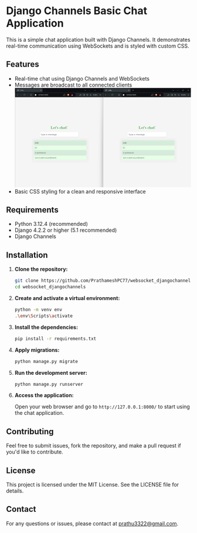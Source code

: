 # Django Channels Basic Chat Application

This is a simple chat application built with Django Channels. It demonstrates real-time communication using WebSockets and is styled with custom CSS.

## Features

- Real-time chat using Django Channels and WebSockets
- Messages are broadcast to all connected clients
  ![sample](https://github.com/PrathameshPC77/websocket_djangochannels/blob/main/output.png)
- Basic CSS styling for a clean and responsive interface

## Requirements

- Python 3.12.4 (recommended)
- Django 4.2.2 or higher (5.1 recommended)
- Django Channels

## Installation

1. **Clone the repository:**

    ```bash
    git clone https://github.com/PrathameshPC77/websocket_djangochannels.git
    cd websocket_djangochannels
    ```

2. **Create and activate a virtual environment:**

    ```bash
    python -m venv env
    .\env\Scripts\activate
    ```

3. **Install the dependencies:**

    ```bash
    pip install -r requirements.txt
    ```

4. **Apply migrations:**

    ```bash
    python manage.py migrate
    ```

5. **Run the development server:**

    ```bash
    python manage.py runserver
    ```

6. **Access the application:**

    Open your web browser and go to `http://127.0.0.1:8000/` to start using the chat application.

## Contributing

Feel free to submit issues, fork the repository, and make a pull request if you'd like to contribute.

## License

This project is licensed under the MIT License. See the LICENSE file for details.

## Contact

For any questions or issues, please contact at prathu3322@gmail.com.
